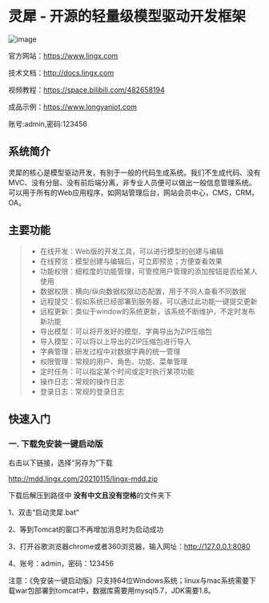 # 灵犀 - 开源的轻量级模型驱动开发框架

![image](http://www.lingx.com/logo.png)
 
官方网站：https://www.lingx.com

技术文档：http://docs.lingx.com

视频教程：https://space.bilibili.com/482658194

成品示例：https://www.longyaniot.com

账号:admin,密码:123456

## 系统简介
灵犀的核心是模型驱动开发，有别于一般的代码生成系统。我们不生成代码、没有MVC、没有分层、没有前后端分离，非专业人员便可以做出一般信息管理系统。可以用于所有的Web应用程序，如网站管理后台，网站会员中心，CMS，CRM，OA。

## 主要功能
> * 在线开发：Web版的开发工具，可以进行模型的创建与编辑
> * 在线预览：模型创建与编辑后，可立即预览；方便查看效果
> * 功能权限：细粒度的功能管理，可管控用户管理的添加按钮是否给某人使用
> * 数据权限：横向/纵向数据权限动态配置，用于不同人查看不同数据
> * 远程提交：假如系统已经部署到服务器，可以通过此功能一键提交更新
> * 远程更新：类似于window的系统更新，该系统不断维护，不定时发布新功能
> * 导出模型：可以将开发好的模型、字典导出为ZIP压缩包
> * 导入模型：可以将以上导出的ZIP压缩包进行导入
> * 字典管理：研发过程中对数据字典的统一管理
> * 权限管理：常规的用户、角色、功能、菜单管理
> * 定时任务：可以指定某个时间或定时执行某项功能
> * 操作日志：常规的操作日志
> * 登录日志：常规的登录日志


## 快速入门
### 一. 下载免安装一键启动版

右击以下链接，选择“另存为”下载

http://mdd.lingx.com/20210115/lingx-mdd.zip

下载后解压到路径中  **没有中文且没有空格**的文件夹下

1、双击“启动灵犀.bat”

2、等到Tomcat的窗口不再增加消息时为启动成功

3、打开谷歌浏览器chrome或者360浏览器，输入网址：http://127.0.0.1:8080

4、账号：admin，密码：123456

注意：《免安装一键启动版》只支持64位Windows系统；linux与mac系统需要下载war包部署到tomcat中，数据库需要用mysql5.7，JDK需要1.8。